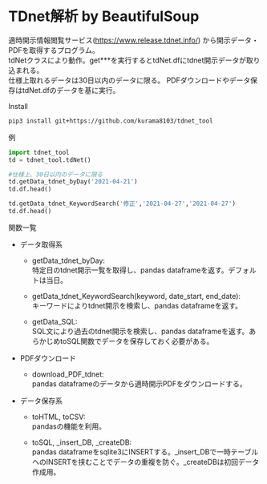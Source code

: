 # TDnet解析 by BeautifulSoup

適時開示情報閲覧サービス(https://www.release.tdnet.info/) から開示データ・PDFを取得するプログラム。  
 tdNetクラスにより動作。get***を実行するとtdNet.dfにtdnet開示データが取り込まれる。  
 仕様上取れるデータは30日以内のデータに限る。
 PDFダウンロードやデータ保存はtdNet.dfのデータを基に実行。

Install 
```bash
pip3 install git+https://github.com/kurama8103/tdnet_tool
```  

例
```python
import tdnet_tool
td = tdnet_tool.tdNet()

#仕様上、30日以内のデータに限る
td.getData_tdnet_byDay('2021-04-21')
td.df.head()

td.getData_tdnet_KeywordSearch('修正','2021-04-27','2021-04-27')
td.df.head()
```

関数一覧
* データ取得系
    * getData_tdnet_byDay:  
    特定日のtdnet開示一覧を取得し、pandas dataframeを返す。デフォルトは当日。

    * getData_tdnet_KeywordSearch(keyword, date_start, end_date):  
    キーワードによりtdnet開示を検索し、pandas dataframeを返す。

    * getData_SQL:  
    SQL文により過去のtdnet開示を検索し、pandas dataframeを返す。あらかじめtoSQL関数でデータを保存しておく必要がある。

* PDFダウンロード
    * download_PDF_tdnet:  
    pandas dataframeのデータから適時開示PDFをダウンロードする。

* データ保存系
    * toHTML, toCSV:  
    pandasの機能を利用。

    * toSQL, _insert_DB, _createDB:  
    pandas dataframeをsqlite3にINSERTする。_insert_DBで一時テーブルへのINSERTを挟むことでデータの重複を防ぐ。_createDBは初回データ作成用。